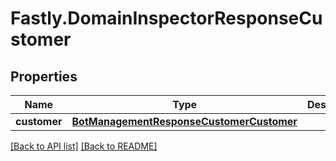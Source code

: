 # Fastly.DomainInspectorResponseCustomer

## Properties

Name | Type | Description | Notes
------------ | ------------- | ------------- | -------------
**customer** | [**BotManagementResponseCustomerCustomer**](BotManagementResponseCustomerCustomer.md) |  | [optional] 


[[Back to API list]](../../README.md#endpoints) [[Back to README]](../../README.md)
